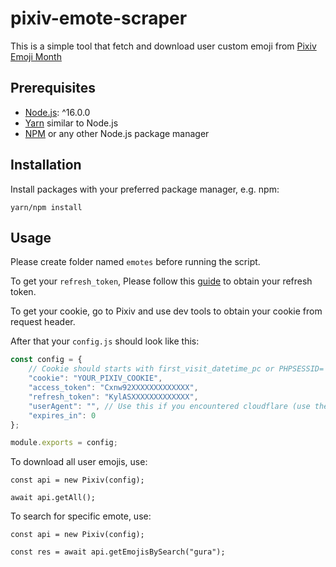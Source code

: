 # pixiv-emote-scraper

This is a simple tool that fetch and download user custom emoji from [Pixiv Emoji Month](https://www.pixiv.net/special/pixiv-emoooji)

## Prerequisites

- [Node.js](https://nodejs.org/): ^16.0.0
- [Yarn](https://yarnpkg.com/) similar to Node.js
- [NPM](https://npmjs.org/) or any other Node.js package manager

## Installation

Install packages with your preferred package manager, e.g. npm:

```
yarn/npm install
```

## Usage
Please create folder named `emotes` before running the script.

To get your `refresh_token`, Please follow this [guide](https://gist.github.com/ZipFile/c9ebedb224406f4f11845ab700124362) to obtain your refresh token.

To get your cookie, go to Pixiv and use dev tools to obtain your cookie from request header.

After that your `config.js` should look like this:
```js
const config = {
    // Cookie should starts with first_visit_datetime_pc or PHPSESSID=
    "cookie": "YOUR_PIXIV_COOKIE",
    "access_token": "Cxnw92XXXXXXXXXXXXX",
    "refresh_token": "KylASXXXXXXXXXXXXX",
    "userAgent": "", // Use this if you encountered cloudflare (use the user agent from your browser where you are logged in)
    "expires_in": 0
};

module.exports = config;
```

To download all user emojis, use:
```
const api = new Pixiv(config);

await api.getAll();
```

To search for specific emote, use:
```
const api = new Pixiv(config);

const res = await api.getEmojisBySearch("gura");
```
